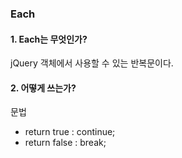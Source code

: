 ### Each 
#### 1. Each는 무엇인가?
jQuery 객체에서 사용할 수 있는 반복문이다.  
#### 2. 어떻게 쓰는가?
문법
* return true : continue;
* return false : break;
